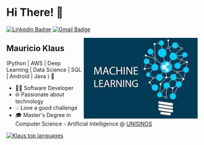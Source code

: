
<h1>Hi There! 👋</h1>

[![Linkedin Badge](https://img.shields.io/badge/-LinkedIn-6633cc?style=flat-square&logo=Linkedin&logoColor=white&link=https://www.linkedin.com/in/mauricioklaus/)](https://www.linkedin.com/in/mauricioklaus/)
[![Gmail Badge](https://img.shields.io/badge/-mauricio.klaus@gmail.com-6633cc?style=flat-square&logo=Gmail&logoColor=white&link=mailto:mauricio.klaus@gmail.com)](mailto:mauricio.klaus@gmail.com)

<img align="right" alt="Machine Learning image" src="./ml.jpg"  width="300px"/>

## Mauricio Klaus
(Python | AWS | Deep Learning | Data Science | SQL | Android | Java ) 🚀

- 👩‍💻 Software Developer
- 🌐 Passionate about technology
- 💡 Love a good challenge
- 🎓 Master's Degree in Computer Science - Artificial Intelligence @ [UNISINOS](https://www.unisinos.br/)

<div align="left">
  
[![Klaus top languages](https://github-readme-stats.vercel.app/api/top-langs/?username=MauricioKlaus&theme=blue-white)](https://github.com/MauricioKlaus/github-readme-stats)
  
 </div>


